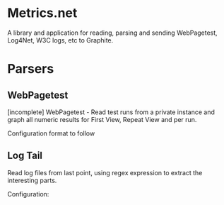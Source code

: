 Metrics.net
===========

A library and application for reading, parsing and sending WebPagetest, Log4Net, W3C logs, etc to Graphite.

Parsers
=======
WebPagetest
-----------
[incomplete] WebPagetest  - Read test runs from a private instance and graph all numeric results for First View, Repeat View and per run.  

Configuration format to follow

Log Tail
--------
Read log files from last point, using regex expression to extract the interesting parts.

Configuration:
